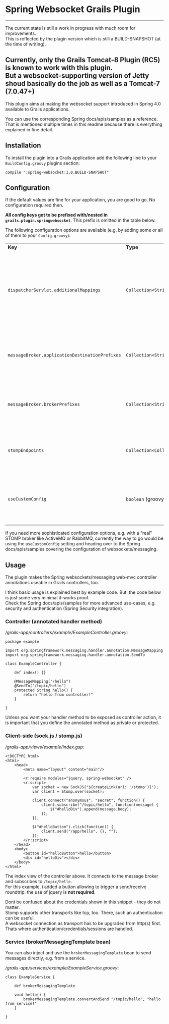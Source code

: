 # Spring Websocket Grails Plugin

---
The current state is still a work in progress with much room for improvements.  
This is reflected by the plugin version which is still a BUILD-SNAPSHOT (at the time of writing).

Currently, only the Grails Tomcat-8 Plugin (RC5) is known to work with this plugin.  
But a websocket-supporting version of Jetty shoud basically do the job as well as a Tomcat-7 (7.0.47+) 
---

This plugin aims at making the websocket support introduced in Spring 4.0 available to Grails applications.

You can use the corresponding Spring docs/apis/samples as a reference.  
That is mentioned multiple times in this readme because there is everything explained in fine detail.

## Installation

To install the plugin into a Grails application add the following line to your `BuildConfig.groovy` plugins section:

	compile ":spring-websocket:1.0.BUILD-SNAPSHOT"

## Configuration

If the default values are fine for your application, you are good to go. No configuration required then.

**All config keys got to be prefixed with/nested in `grails.plugin.springwebsocket`**. This prefix is omitted in the table below.

The following configuration options are available (e.g. by adding some or all of them to your `Config.groovy`):

<table>
	<tr>
		<td><strong>Key</strong></td>
		<td><strong>Type</strong></td>
		<td><strong>Default</strong></td>
		<td><strong>Description</strong></td>
	</tr>
	<tr>
		<td><code>dispatcherServlet.additionalMappings</code></td>
		<td><code>Collection&lt;String&gt;</code></td>
		<td><code>["/*"]</code></td>
		<td>
			By Default, the <code>GrailsDispatcherServlet</code> is mapped to <code>*.dispatch</code>.<br />
			Because the sock.js support in Spring is not using a separate servlet but additional handlers for the <code>DispatcherServlet</code>, the relevant endpoints have to be covered by the servlet-mapping.<br />
			If the default value is too generic for your application, use this setting to narrow the servlet mappings down.<br />
			Usually, you will want to have at least your STOMP endpoints covered.
		</td>
	</tr>
	<tr>
		<td><code>messageBroker.applicationDestinationPrefixes</code></td>
		<td><code>Collection&lt;String&gt;</code></td>
		<td><code>["/app"]</code></td>
		<td>
			Prefixes to filter destinations targeting application annotated methods.<br />
			Annotations should not contain the destination prefix.<br />
			E.g. with the default value, this means if your js client sends to <code>/app/foo/bar</code>, your controller annotation should look like <code>@MessageMapping("/foo/bar")</code>.
		</td>
	</tr>
	<tr>
		<td><code>messageBroker.brokerPrefixes</code></td>
		<td><code>Collection&lt;String&gt;</code></td>
		<td><code>["/queue", "/topic"]</code></td>
		<td>
			Prefixes to filter destinations targeting the broker.<br />
			This setting affects the direction server --> client.<br />
			E.g. with the default value, the broker would process a message to <code>/topic/foo</code> but not one to <code>/unknown/prefix/foo</code>.
		</td>
	</tr>
	<tr>
		<td><code>stompEndpoints</code></td>
		<td><code>Collection&lt;Collection&lt;String&gt;&gt;</code></td>
		<td><code>[["/stomp"]]</code></td>
		<td>
			Expose a STOMP endpoint at the specified url path (or paths).<br />
			For every inner Collection, a stomp endpoint is registered with those url path(s).
			E.g. with the default value, one stomp endpoint is registered and listening at <code>/stomp</code>
		</td>
	</tr>
	<tr>
		<td><code>useCustomConfig<code></td>
		<td><code>boolean</code> (groovy truth)</td>
		<td><code>false<code></td>
		<td>
			Set this to <code>true</code> if you want to take full control and responsibility for the spring websocket configuration.<br />
			Then, all other config options above will have <strong>no</strong> effect.<br />
			Neither the <code>WebSocketConfig</code> nor the <code>GrailsSimpAnnotationMethodMessageHandler</code> will be exposed to the application.
		</td>
	</tr>
</table>

If you need more sophisticated configuration options, e.g. with a "real" STOMP broker like ActiveMQ or RabbitMQ, currently the way to go would be using the <code>useCustomConfig</code> setting and heading over to the Spring docs/apis/samples covering the configuration of websockets/messaging.

## Usage

The plugin makes the Spring websockets/messaging web-mvc controller annotations useable in Grails controllers, too.  

I think basic usage is explained best by example code.
But: the code below is just some very minimal it-works proof.  
Check the Spring docs/apis/samples for more advanced use-cases, e.g. security and authentication (Spring Security integration).

### Controller (annotated handler method)

*/grails-app/controllers/example/ExampleController.groovy*:

	package example

	import org.springframework.messaging.handler.annotation.MessageMapping
	import org.springframework.messaging.handler.annotation.SendTo

	class ExampleController {
		
		def index() {}
		
		@MessageMapping("/hello")
		@SendTo("/topic/hello")
		protected String hello() {
			return "hello from controller!"
		}
		
	}
	
Unless you want your handler method to be exposed as controller action, it is important that you define the annotated method as private or protected.

### Client-side (sock.js / stomp.js)

*/grails-app/views/example/index.gsp*:

	<!DOCTYPE html>
	<html>
		<head>
			<meta name="layout" content="main"/>
			
			<r:require modules="jquery, spring-websocket" />
			<r:script>
				var socket = new SockJS("${createLink(uri: '/stomp')}");
				var client = Stomp.over(socket);
			
				client.connect("anonymous", "secret", function() {
					client.subscribe("/topic/hello", function(message) {
						$("#helloDiv").append(message.body);
					});
				});
			
				$("#helloButton").click(function() {
					client.send("/app/hello", {}, "");
				});
			</r:script>
		</head>
		<body>
			<button id="helloButton">hello</button>
			<div id="helloDiv"></div>
		</body>
	</html>
	
The index view of the controller above. It connects to the message broker and subscribes to <code>/topic/hello</code>.  
For this example, i added a button allowing to trigger a send/receive roundtrip. the use of jquery is **not required**.

Dont be confused about the credentials shown in this snippet - they do not matter.  
Stomp supports other transports like tcp, too. There, such an authentication can be useful.  
A websocket connection as transport has to be upgraded from http(s) first. Thats where authentication/credentials/sessions are handled.

### Service (brokerMessagingTemplate bean)

You can also inject and use the <code>brokerMessagingTemplate</code> bean to send messages directly, e.g. from a service.

*/grails-app/services/example/ExampleService.groovy*:

	class ExampleService {
		
		def brokerMessagingTemplate
		
		void hello() {
			brokerMessagingTemplate.convertAndSend "/topic/hello", "hello from service!"
		}
		
	}